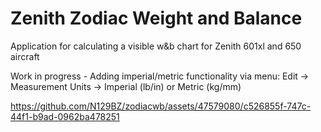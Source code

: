 # Zenith Zodiac Weight and Balance
Application for calculating a visible w&amp;b chart for Zenith 601xl and 650 aircraft

Work in progress - Adding imperial/metric functionality via menu: Edit -> Measurement Units -> Imperial (lb/in) or Metric (kg/mm)

https://github.com/N129BZ/zodiacwb/assets/47579080/c526855f-747c-44f1-b9ad-0962ba478251

